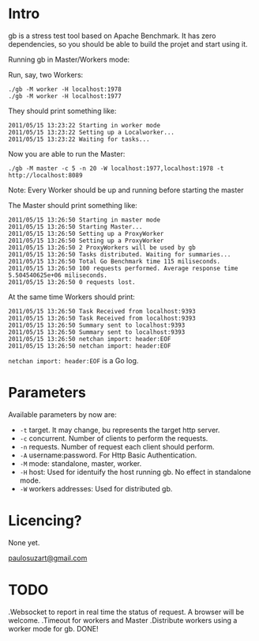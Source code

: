 Intro
=====

gb is a stress test tool based on Apache Benchmark. It has zero dependencies, so you should be able to build the projet and start using it.


Running gb in Master/Workers mode:

Run, say, two Workers:

    ./gb -M worker -H localhost:1978 
    ./gb -M worker -H localhost:1977

They should print something like:

    2011/05/15 13:23:22 Starting in worker mode
    2011/05/15 13:23:22 Setting up a Localworker...
    2011/05/15 13:23:22 Waiting for tasks...

Now you are able to run the Master:

    ./gb -M master -c 5 -n 20 -W localhost:1977,localhost:1978 -t http://localhost:8089

Note: Every Worker should be up and running before starting the master

The Master should print something like:

    2011/05/15 13:26:50 Starting in master mode
    2011/05/15 13:26:50 Starting Master...
    2011/05/15 13:26:50 Setting up a ProxyWorker
    2011/05/15 13:26:50 Setting up a ProxyWorker
    2011/05/15 13:26:50 2 ProxyWorkers will be used by gb
    2011/05/15 13:26:50 Tasks distributed. Waiting for summaries...
    2011/05/15 13:26:50 Total Go Benchmark time 115 miliseconds.
    2011/05/15 13:26:50 100 requests performed. Average response time 5.504540625e+06 miliseconds.
    2011/05/15 13:26:50 0 requests lost.

At the same time Workers should print:

    2011/05/15 13:26:50 Task Received from localhost:9393
    2011/05/15 13:26:50 Task Received from localhost:9393
    2011/05/15 13:26:50 Summary sent to localhost:9393
    2011/05/15 13:26:50 Summary sent to localhost:9393
    2011/05/15 13:26:50 netchan import: header:EOF
    2011/05/15 13:26:50 netchan import: header:EOF

`netchan import: header:EOF` is a Go log.   

Parameters
==========

Available parameters by now are:

 *   `-t` target. It may change, bu represents the target http server.
 *   `-c` concurrent. Number of clients to perform the requests.
 *   `-n` requests. Number of request each client should perform.
 *   `-A` username:password. For Http Basic Authentication.
 *   `-M` mode: standalone, master, worker.
 *   `-H` host: Used for identuify the host running gb. No effect in standalone mode.
 *   `-W` workers addresses: Used for distributed gb. 

Licencing?
==========
None yet.

paulosuzart@gmail.com

TODO
====
.Websocket to report in real time the status of request. A browser will be
welcome.
.Timeout for workers and Master
.Distribute workers using a worker mode for gb. DONE!
